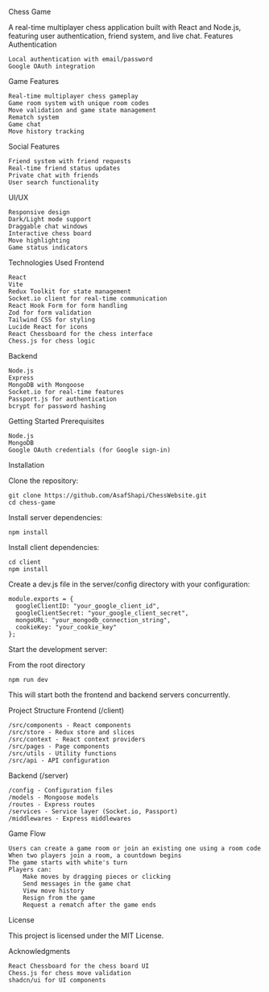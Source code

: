 Chess Game

A real-time multiplayer chess application built with React and Node.js, featuring user authentication, friend system, and live chat.
Features
Authentication

    Local authentication with email/password
    Google OAuth integration

Game Features

    Real-time multiplayer chess gameplay
    Game room system with unique room codes
    Move validation and game state management
    Rematch system
    Game chat
    Move history tracking

Social Features

    Friend system with friend requests
    Real-time friend status updates
    Private chat with friends
    User search functionality

UI/UX

    Responsive design
    Dark/Light mode support
    Draggable chat windows
    Interactive chess board
    Move highlighting
    Game status indicators

Technologies Used
Frontend

    React
    Vite
    Redux Toolkit for state management
    Socket.io client for real-time communication
    React Hook Form for form handling
    Zod for form validation
    Tailwind CSS for styling
    Lucide React for icons
    React Chessboard for the chess interface
    Chess.js for chess logic

Backend

    Node.js
    Express
    MongoDB with Mongoose
    Socket.io for real-time features
    Passport.js for authentication
    bcrypt for password hashing

Getting Started
Prerequisites

    Node.js
    MongoDB
    Google OAuth credentials (for Google sign-in)

Installation

Clone the repository:

    git clone https://github.com/AsafShapi/ChessWebsite.git
    cd chess-game

Install server dependencies:

    npm install

Install client dependencies:

    cd client
    npm install

Create a dev.js file in the server/config directory with your configuration:

    module.exports = {
      googleClientID: "your_google_client_id",
      googleClientSecret: "your_google_client_secret",
      mongoURL: "your_mongodb_connection_string",
      cookieKey: "your_cookie_key"
    };

Start the development server:

From the root directory

    npm run dev

This will start both the frontend and backend servers concurrently.


Project Structure
Frontend (/client)

    /src/components - React components
    /src/store - Redux store and slices
    /src/context - React context providers
    /src/pages - Page components
    /src/utils - Utility functions
    /src/api - API configuration

Backend (/server)

    /config - Configuration files
    /models - Mongoose models
    /routes - Express routes
    /services - Service layer (Socket.io, Passport)
    /middlewares - Express middlewares

Game Flow

    Users can create a game room or join an existing one using a room code
    When two players join a room, a countdown begins
    The game starts with white's turn
    Players can:
        Make moves by dragging pieces or clicking
        Send messages in the game chat
        View move history
        Resign from the game
        Request a rematch after the game ends

License

This project is licensed under the MIT License.

Acknowledgments

    React Chessboard for the chess board UI
    Chess.js for chess move validation
    shadcn/ui for UI components
